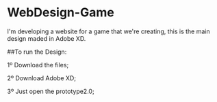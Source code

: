 # WebDesign-Game
I'm developing a website for a game that we're creating, this is the main design maded in Adobe XD.

##To run the Design:

1º Download the files;

2º Download Adobe XD;

3º Just open the prototype2.0;
